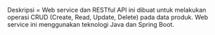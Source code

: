 Deskripsi =
Web service dan RESTful API ini dibuat untuk melakukan operasi CRUD (Create, Read, Update, Delete) pada data produk. Web service ini menggunakan teknologi Java dan Spring Boot.

